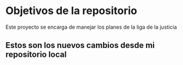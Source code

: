 # Objetivos de la repositorio

Este proyecto se encarga de manejar los planes de la liga de la justicia

## Estos son los nuevos cambios desde mi repositorio local


